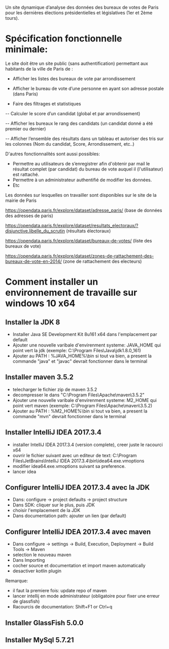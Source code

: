 Un site dynamique d’analyse des données des bureaux de votes de Paris pour les dernières élections présidentielles et  législatives (1er et 2ème tours). 

# Spécification fonctionnelle minimale: 

Le site doit être un site public (sans authentification) permettant  aux habitants de la ville de Paris de : 

- Afficher les listes des bureaux de vote par arrondissement 

- Afficher le bureau de vote d’une personne en ayant son adresse postale (dans Paris) 

-  Faire des filtrages et statistiques 

-- Calculer le score d’un candidat (global et par arrondissement) 

-- Afficher les bureaux le rang des candidats  (un candidat donné a été premier ou dernier) 

--  Afficher l’ensemble des résultats dans un tableau et autoriser des tris sur les colonnes (Nom du candidat, Score, Arrondissement, etc..) 

D'autres fonctionnalités sont aussi possibles: 

-  Permettre au utilisateurs de s’enregistrer afin d'obtenir par mail le résultat complet (par candidat) du bureau de vote auquel il (l'utilisateur) est rattaché. 
- Permettre à un administrateur authentifié de modifier les données. 
- Etc 

Les données sur lesquelles on travailler sont disponibles sur le site de la mairie de Paris 

https://opendata.paris.fr/explore/dataset/adresse_paris/ (base de données des adresses de paris) 

https://opendata.paris.fr/explore/dataset/resultats_electoraux/?disjunctive.libelle_du_scrutin (résultats électoraux) 

https://opendata.paris.fr/explore/dataset/bureaux-de-votes/ (liste des bureaux de vote) 

https://opendata.paris.fr/explore/dataset/zones-de-rattachement-des-bureaux-de-vote-en-2014/ (zone de rattachement des electeurs)

# Comment installer un environnement de travaille sur windows 10 x64

## Installer la JDK 8
- Installer Java SE Development Kit 8u161 x64 dans l'emplacement par default
- Ajouter une nouvelle varibale d'envirenment systeme: JAVA_HOME qui point vert la jdk (exemple: C:\Program Files\Java\jdk1.8.0_161)
- Ajouter au PATH : %JAVA_HOME%\bin
si tout va bien, a present la commande "java" et "javac" devrait fonctionner dans le terminal

## Installer maven 3.5.2
- telecharger le fichier zip de maven 3.5.2
- decompresser le dans "C:\Program Files\Apache\maven\3.5.2"
- Ajouter une nouvelle varibale d'envirenment systeme: M2_HOME qui point vert maven (exemple: C:\Program Files\Apache\maven\3.5.2)
- Ajouter au PATH : %M2_HOME%\bin
si tout va bien, a present la commande "mvn" devrait fonctionner dans le terminal

## Installer IntelliJ IDEA 2017.3.4
- installer IntelliJ IDEA 2017.3.4 (version complete), creer juste le racourci x64 
- ouvrir le fichier suivant avec un editeur de text: C:\Program Files\JetBrains\IntelliJ IDEA 2017.3.4\bin\idea64.exe.vmoptions
- modifier idea64.exe.vmoptions suivant sa preference.
- lancer idea 

## Configurer IntelliJ IDEA 2017.3.4 avec la JDK
- Dans: configure -> project defaults -> project structure 
- Dans SDK: cliquer sur le plus, puis JDK
- choisir l'emplacement de la JDK
- Dans documentation path: ajouter un lien (par default)

## Configurer IntelliJ IDEA 2017.3.4 avec maven
- Dans configure -> settings -> Build, Execution, Deployment -> Build Tools -> Maven
- selection le nouveau maven
- Dans Importing
- cocher source et documentation et import maven  automatically
- desactiver kotlin plugin

Remarque:
- il faut la premiere fois: update repo of maven
- lancer intellij en mode administrateur (obligatoire pour fixer une erreur de glassfish)
- Racourcis de documentation: Shift+F1 or Ctrl+q

## Installer GlassFish 5.0.0

## Installer MySql 5.7.21
